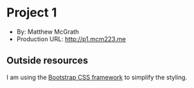 # Project 1
+ By: Matthew McGrath
+ Production URL: <http://p1.mcm223.me>

## Outside resources
I am using the [Bootstrap CSS framework](https://getbootstrap.com/) to simplify the styling.
 

